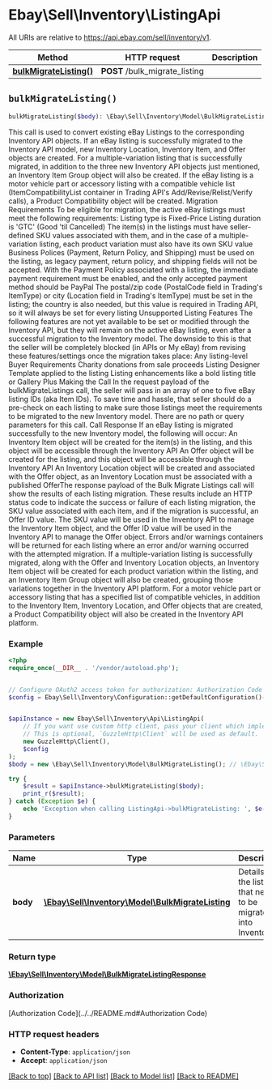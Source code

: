 # Ebay\Sell\Inventory\ListingApi

All URIs are relative to https://api.ebay.com/sell/inventory/v1.

Method | HTTP request | Description
------------- | ------------- | -------------
[**bulkMigrateListing()**](ListingApi.md#bulkMigrateListing) | **POST** /bulk_migrate_listing | 


## `bulkMigrateListing()`

```php
bulkMigrateListing($body): \Ebay\Sell\Inventory\Model\BulkMigrateListingResponse
```



This call is used to convert existing eBay Listings to the corresponding Inventory API objects. If an eBay listing is successfully migrated to the Inventory API model, new Inventory Location, Inventory Item, and Offer objects are created. For a multiple-variation listing that is successfully migrated, in addition to the three new Inventory API objects just mentioned, an Inventory Item Group object will also be created. If the eBay listing is a motor vehicle part or accessory listing with a compatible vehicle list (ItemCompatibilityList container in Trading API's Add/Revise/Relist/Verify calls), a Product Compatibility object will be created. Migration Requirements To be eligible for migration, the active eBay listings must meet the following requirements: Listing type is Fixed-Price Listing duration is 'GTC' (Good 'til Cancelled) The item(s) in the listings must have seller-defined SKU values associated with them, and in the case of a multiple-variation listing, each product variation must also have its own SKU value Business Polices (Payment, Return Policy, and Shipping) must be used on the listing, as legacy payment, return policy, and shipping fields will not be accepted. With the Payment Policy associated with a listing, the immediate payment requirement must be enabled, and the only accepted payment method should be PayPal The postal/zip code (PostalCode field in Trading's ItemType) or city (Location field in Trading's ItemType) must be set in the listing; the country is also needed, but this value is required in Trading API, so it will always be set for every listing Unsupported Listing Features The following features are not yet available to be set or modified through the Inventory API, but they will remain on the active eBay listing, even after a successful migration to the Inventory model. The downside to this is that the seller will be completely blocked (in APIs or My eBay) from revising these features/settings once the migration takes place: Any listing-level Buyer Requirements Charity donations from sale proceeds Listing Designer Template applied to the listing Listing enhancements like a bold listing title or Gallery Plus Making the Call In the request payload of the bulkMigrateListings call, the seller will pass in an array of one to five eBay listing IDs (aka Item IDs). To save time and hassle, that seller should do a pre-check on each listing to make sure those listings meet the requirements to be migrated to the new Inventory model. There are no path or query parameters for this call. Call Response If an eBay listing is migrated successfully to the new Inventory model, the following will occur: An Inventory Item object will be created for the item(s) in the listing, and this object will be accessible through the Inventory API An Offer object will be created for the listing, and this object will be accessible through the Inventory API An Inventory Location object will be created and associated with the Offer object, as an Inventory Location must be associated with a published OfferThe response payload of the Bulk Migrate Listings call will show the results of each listing migration. These results include an HTTP status code to indicate the success or failure of each listing migration, the SKU value associated with each item, and if the migration is successful, an Offer ID value. The SKU value will be used in the Inventory API to manage the Inventory Item object, and the Offer ID value will be used in the Inventory API to manage the Offer object. Errors and/or warnings containers will be returned for each listing where an error and/or warning occurred with the attempted migration. If a multiple-variation listing is successfully migrated, along with the Offer and Inventory Location objects, an Inventory Item object will be created for each product variation within the listing, and an Inventory Item Group object will also be created, grouping those variations together in the Inventory API platform. For a motor vehicle part or accessory listing that has a specified list of compatible vehicles, in addition to the Inventory Item, Inventory Location, and Offer objects that are created, a Product Compatibility object will also be created in the Inventory API platform.

### Example

```php
<?php
require_once(__DIR__ . '/vendor/autoload.php');


// Configure OAuth2 access token for authorization: Authorization Code
$config = Ebay\Sell\Inventory\Configuration::getDefaultConfiguration()->setAccessToken('YOUR_ACCESS_TOKEN');


$apiInstance = new Ebay\Sell\Inventory\Api\ListingApi(
    // If you want use custom http client, pass your client which implements `GuzzleHttp\ClientInterface`.
    // This is optional, `GuzzleHttp\Client` will be used as default.
    new GuzzleHttp\Client(),
    $config
);
$body = new \Ebay\Sell\Inventory\Model\BulkMigrateListing(); // \Ebay\Sell\Inventory\Model\BulkMigrateListing | Details of the listings that needs to be migrated into Inventory

try {
    $result = $apiInstance->bulkMigrateListing($body);
    print_r($result);
} catch (Exception $e) {
    echo 'Exception when calling ListingApi->bulkMigrateListing: ', $e->getMessage(), PHP_EOL;
}
```

### Parameters

Name | Type | Description  | Notes
------------- | ------------- | ------------- | -------------
 **body** | [**\Ebay\Sell\Inventory\Model\BulkMigrateListing**](../Model/BulkMigrateListing.md)| Details of the listings that needs to be migrated into Inventory |

### Return type

[**\Ebay\Sell\Inventory\Model\BulkMigrateListingResponse**](../Model/BulkMigrateListingResponse.md)

### Authorization

[Authorization Code](../../README.md#Authorization Code)

### HTTP request headers

- **Content-Type**: `application/json`
- **Accept**: `application/json`

[[Back to top]](#) [[Back to API list]](../../README.md#endpoints)
[[Back to Model list]](../../README.md#models)
[[Back to README]](../../README.md)
